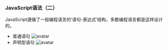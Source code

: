 ### JavaScript语法（二）

JavaScript遵循了一般编程语言的‘语句-表达式’结构，多数编程语言都是这样设计的。
* 普通语句
![avatar](https://static001.geekbang.org/resource/image/81/55/8186219674547691cf59e5c095304d55.png)
* 声明型语句
![avatar](https://static001.geekbang.org/resource/image/0e/38/0e5327528df12d1eaad52c4005efff38.jpg)
